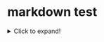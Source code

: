 # markdown test

<details>
  <summary>Click to expand!</summary>

  <h2> Heading </h2>
  1. A numbered
  2. list
     * With some
     * Sub bullets
</details>
